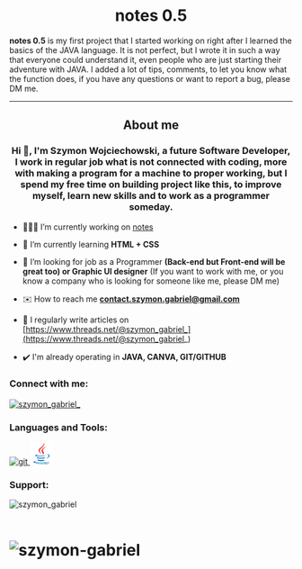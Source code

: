 <h1 align="center">notes 0.5</h1>

**notes 0.5** is my first project that I started working on right after I learned the basics of the JAVA language. It is not perfect, but I wrote it in such a way that everyone could understand it, even people who are just starting their adventure with JAVA.
I added a lot of tips, comments, to let you know what the function does, if you have any questions or want to report a bug, please DM me.


<hr>
<h2 align="center">About me</h1>
<h3 align="center">Hi 👋, I'm Szymon Wojciechowski, a future Software Developer, I work in regular job what is not connected with coding, more with making a program for a machine to proper working, but I spend my free time on building project like this, to improve myself, learn new skills and to work as a programmer someday.</h3>


- 👨🏻‍💻 I’m currently working on [notes](https://github.com/szymon-gabriel/notesS.G)

- 🌱 I’m currently learning **HTML + CSS**

- 🤝 I’m looking for job as a Programmer **(Back-end but Front-end will be great too) or Graphic UI designer** (If you want to work with me, or you know a company who is looking for someone like me, please DM me)

- ✉️ How to reach me **contact.szymon.gabriel@gmail.com**

- 📝 I regularly write articles on [https://www.threads.net/@szymon_gabriel_](https://www.threads.net/@szymon_gabriel_)

- ✔️ I'm already operating in **JAVA, CANVA, GIT/GITHUB**

<h3 align="left">Connect with me:</h3>
<p align="left">
<a href="https://instagram.com/szymon_gabriel_" target="blank"><img align="center" src="https://raw.githubusercontent.com/rahuldkjain/github-profile-readme-generator/master/src/images/icons/Social/instagram.svg" alt="szymon_gabriel_" height="30" width="40" /></a>
</p>

<h3 align="left">Languages and Tools:</h3>
<p align="left"> <a href="https://git-scm.com/" target="_blank" rel="noreferrer"> <img src="https://www.vectorlogo.zone/logos/git-scm/git-scm-icon.svg" alt="git" width="40" height="40"/> </a> <a href="https://www.java.com" target="_blank" rel="noreferrer"> <img src="https://raw.githubusercontent.com/devicons/devicon/master/icons/java/java-original.svg" alt="java" width="40" height="40"/> </a> </p>

<h3 align="left">Support:</h3>
<p><a href="https://ko-fi.com/szymon_gabriel"> <img align="left" src="https://cdn.ko-fi.com/cdn/kofi3.png?v=3" height="50" width="210" alt="szymon_gabriel" /></a></p><br><br>

<h1>
<p align="left"> <img src="https://komarev.com/ghpvc/?username=szymon-gabriel&label=Total%20profile%20views&color=530611&style=flat-square" alt="szymon-gabriel" /> </p

